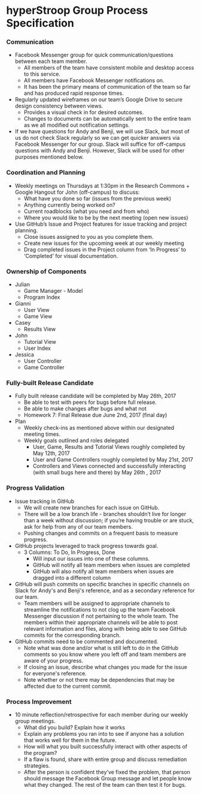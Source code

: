 # hyperStroop Group Process Specification

### Communication
* Facebook Messenger group for quick communication/questions between each team member. 
    * All members of the team have consistent mobile and desktop access to this service.
    * All members have Facebook Messenger notifications on.
    * It has been the primary means of communication of the team so far and has produced rapid response times.
* Regularly updated wireframes on our team’s Google Drive to secure design consistency between views.
    * Provides a visual check in for desired outcomes.
    * Changes to documents can be automatically sent to the entire team as we all modified out notification settings.
* If we have questions for Andy and Benji, we will use Slack, but most of us do not check Slack regularly so we can get quicker answers via Facebook Messenger for our group. Slack will suffice for off-campus questions with Andy and Benji. However, Slack will be used for other purposes mentioned below.

### Coordination and Planning
* Weekly meetings on Thursdays at 1:30pm in the Research Commons + Google Hangout for John (off-campus) to discuss:
    * What have you done so far (issues from the previous week)
    * Anything currently being worked on?
    * Current roadblocks (what you need and from who)
    * Where you would like to be by the next meeting (open new issues)
* Use GitHub’s Issue and Project features for issue tracking and project planning. 
    * Close issues assigned to you as you complete them.
    * Create new issues for the upcoming week at our weekly meeting
    * Drag completed issues in the Project column from ‘In Progress’ to ‘Completed’ for visual documentation.

### Ownership of Components
* Julian
    * Game Manager - Model
    * Program Index
* Gianni
    * User View
    * Game View
* Casey
    * Results View
* John
    * Tutorial View
    * User Index
* Jessica
    * User Controller
    * Game Controller
    
### Fully-built Release Candidate
* Fully built release candidate will be completed by May 26th, 2017
    * Be able to test with peers for bugs before full release.
    * Be able to make changes after bugs and what not
    * Homework 7: Final Release due June 2nd, 2017 (final day)
* Plan
    * Weekly check-ins as mentioned above within our designated meeting times.
    * Weekly goals outlined and roles delegated
        * User, Game, Results and Tutorial Views roughly completed by May 12th, 2017
        * User and Game Controllers roughly completed by May 21st, 2017
        * Controllers and Views connected and successfully interacting (with small bugs here and there) by May 26th , 2017

### Progress Validation
* Issue tracking in GitHub
    * We will create new branches for each issue on GitHub.
    * There will be a low branch life - branches shouldn’t live for longer than a week without discussion; if you’re having trouble or are stuck, ask for help from any of our team members.
    * Pushing changes and commits on a frequent basis to measure progress.
* GitHub projects leveraged to track progress towards goal.
    * 3 Columns: To Do, In Progress, Done
        * Will input our issues into one of these columns.
        * GitHub will notify all team members when issues are completed
        * GitHub will also notify all team members when issues are dragged into a different column
* GitHub will push commits on specific branches in specific channels on Slack for Andy's and Benji's reference, and as a secondary reference for our team.
    * Team members will be assigned to appropriate channels to streamline the notifications to not clog up the team Facebook Messenger discussion if not pertaining to the whole team. The members within their appropriate channels will be able to post relevant information and files, along with being able to see GitHub commits for the corresponding branch.
* GitHub commits need to be commented and documented.
    * Note what was done and/or what is still left to do in the GitHub comments so you know where you left off and team members are aware of your progress.
    * If closing an issue, describe what changes you made for the issue for everyone's reference.
    * Note whether or not there may be dependencies that may be affected due to the current commit.

### Process Improvement
* 10 minute reflection/retrospective for each member during our weekly group meetings.
    * What did you build? Explain how it works
    * Explain any problems you ran into to see if anyone has a solution that works well for them in the future.
    * How will what you built successfully interact with other aspects of the program?
    * If a flaw is found, share with entire group and discuss remediation strategies.
    * After the person is confident they’ve fixed the problem, that person should message the Facebook Group message and let people know what they changed. The rest of the team can then test it for bugs.



